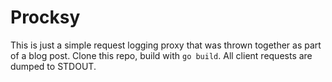 # Procksy

This is just a simple request logging proxy that was thrown together as part of a blog post. Clone this repo, build with `go build`. All client requests are dumped to STDOUT.